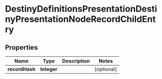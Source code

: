 
# DestinyDefinitionsPresentationDestinyPresentationNodeRecordChildEntry

## Properties
Name | Type | Description | Notes
------------ | ------------- | ------------- | -------------
**recordHash** | **Integer** |  |  [optional]



